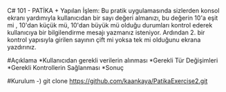C# 101 - PATİKA +
Yapılan İşlem: Bu pratik uygulamasında sizlerden konsol ekranı yardımıyla kullanıcıdan bir sayı değeri almanızı, bu değerin 10'a eşit mi , 10'dan küçük mü, 10'dan büyük mü olduğu durumları kontrol ederek kullanıcıya bir bilgilendirme mesajı yazmanız isteniyor.
Ardından 2. bir kontrol yapısıyla girilen sayının çift mi yoksa tek mi olduğunu ekrana yazdırınız.

#Açıklama
*Kullanıcıdan gerekli verilerin alınması
*Gerekli Tür Değişimleri
*Gerekli Kontrollerin Sağlanması 
*Sonuç

#Kurulum
-) git clone https://github.com/kaankaya/PatikaExercise2.git
 
